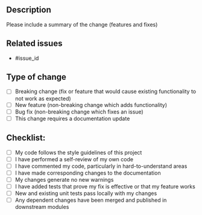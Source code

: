 ## Description

Please include a summary of the change (features and fixes)

## Related issues

- #issue_id

## Type of change

- [ ] Breaking change (fix or feature that would cause existing functionality to not work as expected)
- [ ] New feature (non-breaking change which adds functionality)
- [ ] Bug fix (non-breaking change which fixes an issue)
- [ ] This change requires a documentation update

## Checklist:

- [ ] My code follows the style guidelines of this project
- [ ] I have performed a self-review of my own code
- [ ] I have commented my code, particularly in hard-to-understand areas
- [ ] I have made corresponding changes to the documentation
- [ ] My changes generate no new warnings
- [ ] I have added tests that prove my fix is effective or that my feature works
- [ ] New and existing unit tests pass locally with my changes
- [ ] Any dependent changes have been merged and published in downstream modules